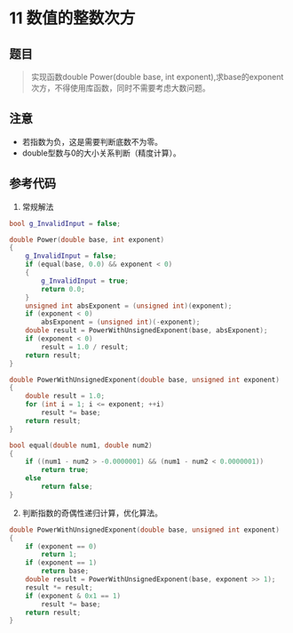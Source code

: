 # 11 数值的整数次方
## 题目
> 实现函数double Power(double base, int exponent),求base的exponent次方，不得使用库函数，同时不需要考虑大数问题。
## 注意
* 若指数为负，这是需要判断底数不为零。
* double型数与0的大小关系判断（精度计算）。
## 参考代码
1. 常规解法
```C++
bool g_InvalidInput = false;

double Power(double base, int exponent)
{
    g_InvalidInput = false;
    if (equal(base, 0.0) && exponent < 0)
    {
        g_InvalidInput = true;
        return 0.0;
    }
    unsigned int absExponent = (unsigned int)(exponent);
    if (exponent < 0)
        absExponent = (unsigned int)(-exponent);
    double result = PowerWithUnsignedExponent(base, absExponent);
    if (exponent < 0)
        result = 1.0 / result;
    return result;
}

double PowerWithUnsignedExponent(double base, unsigned int exponent)
{
    double result = 1.0;
    for (int i = 1; i <= exponent; ++i)
        result *= base;
    return result;
}

bool equal(double num1, double num2)
{
    if ((num1 - num2 > -0.0000001) && (num1 - num2 < 0.0000001)) 
        return true;
    else
        return false;
}
```
2. 判断指数的奇偶性递归计算，优化算法。
```C++
double PowerWithUnsignedExponent(double base, unsigned int exponent)
{
    if (exponent == 0)
        return 1;
    if (exponent == 1)
        return base;
    double result = PowerWithUnsignedExponent(base, exponent >> 1);
    result *= result;
    if (exponent & 0x1 == 1)
        result *= base;
    return result;
}
```